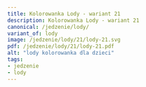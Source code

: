 ```yaml
---
title: Kolorowanka Lody - wariant 21
description: Kolorowanka Lody - wariant 21
canonical: /jedzenie/lody/
variant_of: lody
image: /jedzenie/lody/21/lody-21.svg
pdf: /jedzenie/lody/21/lody-21.pdf
alt: "lody kolorowanka dla dzieci"
tags:
- jedzenie
- lody
---
```

